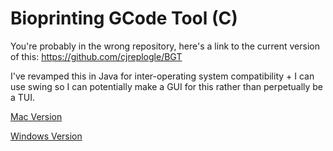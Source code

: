 # Bioprinting GCode Tool (C)

You're probably in the wrong repository, here's a link to the current version of this: https://github.com/cjreplogle/BGT

I've revamped this in Java for inter-operating system compatibility + I can use swing so I can potentially make a GUI for this rather than perpetually be a TUI.

[Mac Version](https://github.com/cjreplogle/BGT-C/releases/tag/bgt-c-mac)

[Windows Version](https://github.com/cjreplogle/BGT-C/releases/tag/bgt-c-windows)
